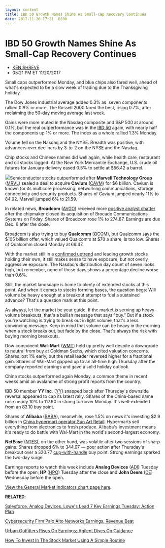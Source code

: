 ```yaml
---
layout: content
title: IBD 50 Growth Names Shine As Small-Cap Recovery Continues
date: 2017-11-20 17:21 -0800
---
```



IBD 50 Growth Names Shine As Small-Cap Recovery Continues
==========================================================




* [KEN SHREVE](https://www.investors.com/author/shrevek/ "Posts by KEN SHREVE")
* 05:21 PM ET 11/20/2017




Small caps outperformed Monday, and blue chips also fared well, ahead of what's expected to be a slow week of trading due to the Thanksgiving holiday.




The Dow Jones industrial average added 0.3% as  seven components rallied 0.9% or more. The Russell 2000 fared the best, rising 0.7%, after reclaiming the 50-day moving average last week.


Gains were more muted in the Nasdaq composite and S&P 500 at around 0.1%, but the real outperformance was in the [IBD 50](https://www.investors.com/stock-lists/ibd-50/ibd-50-performance/) again, with nearly half the components up 1% or more. The index as a whole rallied 1.3% Monday.


Volume fell on the Nasdaq and the NYSE. Breadth was positive, with advancers over decliners by 3-to-2 on the NYSE and the Nasdaq.


Chip stocks and Chinese names did well again, while health care, restaurant and oil stocks lagged. At the New York Mercantile Exchange, U.S. crude oil futures for January delivery eased 0.5% to settle at $56.42 a barrel.


![](https://www.investors.com/wp-content/uploads/2017/11/MP112017-176x300.png)Semiconductor stocks outperformed after **Marvell Technology Group** ([MRVL](https://research.investors.com/quote.aspx?symbol=MRVL)) sealed a deal to acquire **Cavium** ([CAVM](https://research.investors.com/quote.aspx?symbol=CAVM)) for $6 billion. Cavium is known for its multicore processing, networking communications, storage connectivity and security products. Shares of Cavium jumped nearly 11% to 84.02. Marvell jumped 6% to 21.59.


In related news, **Broadcom** ([AVGO](https://research.investors.com/quote.aspx?symbol=AVGO)) received more [positive analyst chatter](https://www.investors.com/news/technology/broadcom-gets-price-target-hikes-after-closing-brocade-deal/) after the chipmaker closed its acquisition of Brocade Communications Systems on Friday. Shares of Broadcom rose 1% to 274.87. Earnings are due Dec. 6 after the close.


Broadcom is also trying to buy **Qualcomm** ([QCOM](https://research.investors.com/quote.aspx?symbol=QCOM)), but Qualcomm says the $105 billion offer, which valued Qualcomm at $70 a share, is too low. Shares of Qualcomm closed Monday at 66.47.


With the market still in a [confirmed uptrend](https://www.investors.com/ibd-university/can-slim/market-direction/) and leading growth stocks holding their own, it still makes sense to have exposure, but not overly aggressive exposure. The Nasdaq's distribution day count of seven looks high, but remember, none of those days shows a percentage decline worse than 0.6%.


Still, the market landscape is home to plenty of extended stocks at this point. And when it comes to stocks forming bases, the question begs: Will volume be heavy enough at a breakout attempt to fuel a sustained advance? That's a question mark at this point.


As always, let the market be your guide. If the market is serving up heavy-volume breakouts, that's a bullish message that says "buy." But if a stock you're watching is trying to break out in light volume, that's a less convincing message. Keep in mind that volume can be heavy in the morning when a stock breaks out, but fade by the close. That's always the risk with buying morning breakouts.


Dow component **Wal-Mart** ([WMT](https://research.investors.com/quote.aspx?symbol=WMT)) held up pretty well despite a downgrade to neutral from buy at Goldman Sachs, which cited valuation concerns. Shares lost 1% early, but the retail leader reversed higher for a fractional gain. Shares of Wal-Mart gapped up to an all-time high Thursday after the company reported earnings and gave a solid holiday outlook.


China stocks outperformed again Monday, a common theme in recent weeks amid an avalanche of strong profit reports from the country.


IBD 50 member **YY Inc**. ([YY](https://research.investors.com/quote.aspx?symbol=YY)) snapped back after Thursday's downside reversal appeared to cap its latest rally. Shares of the China-based name rose nearly 10% to 117.60 in strong turnover Monday. It's well-extended from an 83.10 buy point.


Shares of **Alibaba** ([BABA](https://research.investors.com/quote.aspx?symbol=BABA)), meanwhile, rose 1.5% on news it's investing $2.9 billion in [China hypermart operator Sun Art Retail](https://www.bloomberg.com/news/articles/2017-11-19/alibaba-led-group-agrees-to-buy-sun-art-stake-for-2-9-billion). Hypermarts sell everything from electronics to fresh produce. Alibaba's investment means it's ready to do battle with Wal-Mart in the world's second-largest economy.


**NetEase** ([NTES](https://research.investors.com/quote.aspx?symbol=NTES)), on the other hand, was volatile after two sessions of sharp gains. Shares dropped 6% to 344.07 — poor action after Thursday's breakout over a 320.77 [cup-with-handle](https://www.investors.com/ibd-university/how-to-buy/common-patterns-1/) buy point. Strong earnings sparked the two-day surge.


Earnings reports to watch this week include **Analog Devices** ([ADI](https://research.investors.com/quote.aspx?symbol=ADI)) Tuesday before the open; **HP** ([HPQ](https://research.investors.com/quote.aspx?symbol=HPQ)) Tuesday after the close and **John Deere** ([DE](https://research.investors.com/quote.aspx?symbol=DE)) Wednesday before the open.


[View the General Market Indicators chart page here](https://www.investors.com/wp-content/uploads/2017/11/IBD2011152512GMI.pdf).


**RELATED**:


[Salesforce, Analog Devices, Lowe's Lead 7 Key Earnings Tuesday: Action Plan](https://www.investors.com/research/investing-action-plan/salesforce-analog-devices-lowes-burlington-stores-hp-hpe-investing-action-plan/)


[Cybersecurity Firm Palo Alto Networks Earnings, Revenue Beat](https://www.investors.com/news/technology/cybersecurity-firm-palo-alto-networks-earnings-revenue-beat/)


[Urban Outfitters Rises On Earnings; Agilent Dives On Guidance](https://www.investors.com/news/growth-stocks-beacon-roofing-agilent-technologies-hitting-highs-earnings-due/)


[How To Invest In The Stock Market Using A Simple Routine](https://www.investors.com/research/ibd-stock-analysis/how-to-invest-in-the-stock-market-start-with-a-simple-routine/)





